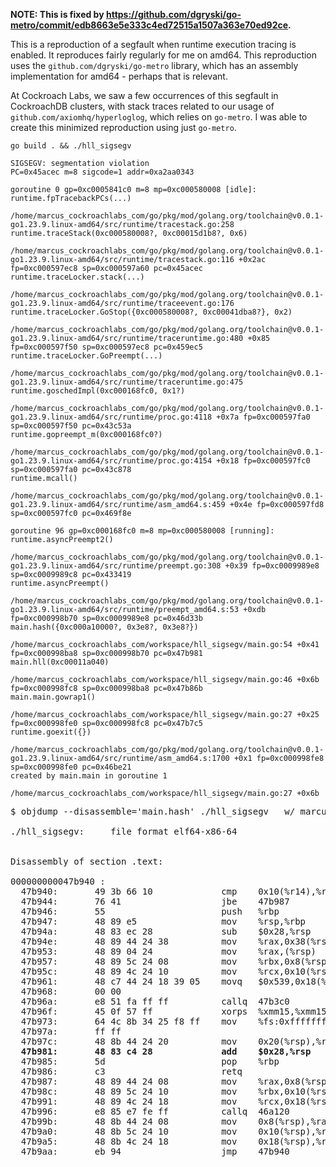 **NOTE: This is fixed by
https://github.com/dgryski/go-metro/commit/edb8663e5e333c4ed72515a1507a363e70ed92ce.**

This is a reproduction of a segfault when runtime execution tracing is enabled.
It reproduces fairly regularly for me on amd64. This reproduction uses the
`github.com/dgryski/go-metro` library, which has an assembly implementation for
amd64 - perhaps that is relevant.

At Cockroach Labs, we saw a few occurrences of this segfault in CockroachDB
clusters, with stack traces related to our usage of
`github.com/axiomhq/hyperloglog`, which relies on `go-metro`. I was able to
create this minimized reproduction using just `go-metro`.

```
go build . && ./hll_sigsegv
```

```
SIGSEGV: segmentation violation
PC=0x45acec m=8 sigcode=1 addr=0xa2aa0343

goroutine 0 gp=0xc0005841c0 m=8 mp=0xc000580008 [idle]:
runtime.fpTracebackPCs(...)
        /home/marcus_cockroachlabs_com/go/pkg/mod/golang.org/toolchain@v0.0.1-go1.23.9.linux-amd64/src/runtime/tracestack.go:258
runtime.traceStack(0xc000580008?, 0xc00015d1b8?, 0x6)
        /home/marcus_cockroachlabs_com/go/pkg/mod/golang.org/toolchain@v0.0.1-go1.23.9.linux-amd64/src/runtime/tracestack.go:116 +0x2ac fp=0xc000597ec8 sp=0xc000597a60 pc=0x45acec
runtime.traceLocker.stack(...)
        /home/marcus_cockroachlabs_com/go/pkg/mod/golang.org/toolchain@v0.0.1-go1.23.9.linux-amd64/src/runtime/traceevent.go:176
runtime.traceLocker.GoStop({0xc000580008?, 0xc00041dba8?}, 0x2)
        /home/marcus_cockroachlabs_com/go/pkg/mod/golang.org/toolchain@v0.0.1-go1.23.9.linux-amd64/src/runtime/traceruntime.go:480 +0x85 fp=0xc000597f50 sp=0xc000597ec8 pc=0x459ec5
runtime.traceLocker.GoPreempt(...)
        /home/marcus_cockroachlabs_com/go/pkg/mod/golang.org/toolchain@v0.0.1-go1.23.9.linux-amd64/src/runtime/traceruntime.go:475
runtime.goschedImpl(0xc000168fc0, 0x1?)
        /home/marcus_cockroachlabs_com/go/pkg/mod/golang.org/toolchain@v0.0.1-go1.23.9.linux-amd64/src/runtime/proc.go:4118 +0x7a fp=0xc000597fa0 sp=0xc000597f50 pc=0x43c53a
runtime.gopreempt_m(0xc000168fc0?)
        /home/marcus_cockroachlabs_com/go/pkg/mod/golang.org/toolchain@v0.0.1-go1.23.9.linux-amd64/src/runtime/proc.go:4154 +0x18 fp=0xc000597fc0 sp=0xc000597fa0 pc=0x43c878
runtime.mcall()
        /home/marcus_cockroachlabs_com/go/pkg/mod/golang.org/toolchain@v0.0.1-go1.23.9.linux-amd64/src/runtime/asm_amd64.s:459 +0x4e fp=0xc000597fd8 sp=0xc000597fc0 pc=0x469f8e

goroutine 96 gp=0xc000168fc0 m=8 mp=0xc000580008 [running]:
runtime.asyncPreempt2()
        /home/marcus_cockroachlabs_com/go/pkg/mod/golang.org/toolchain@v0.0.1-go1.23.9.linux-amd64/src/runtime/preempt.go:308 +0x39 fp=0xc0009989e8 sp=0xc0009989c8 pc=0x433419
runtime.asyncPreempt()
        /home/marcus_cockroachlabs_com/go/pkg/mod/golang.org/toolchain@v0.0.1-go1.23.9.linux-amd64/src/runtime/preempt_amd64.s:53 +0xdb fp=0xc000998b70 sp=0xc0009989e8 pc=0x46d33b
main.hash({0xc000a10000?, 0x3e8?, 0x3e8?})
        /home/marcus_cockroachlabs_com/workspace/hll_sigsegv/main.go:54 +0x41 fp=0xc000998ba8 sp=0xc000998b70 pc=0x47b981
main.hll(0xc00011a040)
        /home/marcus_cockroachlabs_com/workspace/hll_sigsegv/main.go:46 +0x6b fp=0xc000998fc8 sp=0xc000998ba8 pc=0x47b86b
main.main.gowrap1()
        /home/marcus_cockroachlabs_com/workspace/hll_sigsegv/main.go:27 +0x25 fp=0xc000998fe0 sp=0xc000998fc8 pc=0x47b7c5
runtime.goexit({})
        /home/marcus_cockroachlabs_com/go/pkg/mod/golang.org/toolchain@v0.0.1-go1.23.9.linux-amd64/src/runtime/asm_amd64.s:1700 +0x1 fp=0xc000998fe8 sp=0xc000998fe0 pc=0x46be21
created by main.main in goroutine 1
        /home/marcus_cockroachlabs_com/workspace/hll_sigsegv/main.go:27 +0x6b
```

<pre>
$ objdump --disassemble='main.hash' ./hll_sigsegv   w/ marcus_cockroachlabs_com@gceworker-marcus

./hll_sigsegv:     file format elf64-x86-64


Disassembly of section .text:

000000000047b940 <main.hash>:
  47b940:       49 3b 66 10             cmp    0x10(%r14),%rsp
  47b944:       76 41                   jbe    47b987 <main.hash+0x47>
  47b946:       55                      push   %rbp
  47b947:       48 89 e5                mov    %rsp,%rbp
  47b94a:       48 83 ec 28             sub    $0x28,%rsp
  47b94e:       48 89 44 24 38          mov    %rax,0x38(%rsp)
  47b953:       48 89 04 24             mov    %rax,(%rsp)
  47b957:       48 89 5c 24 08          mov    %rbx,0x8(%rsp)
  47b95c:       48 89 4c 24 10          mov    %rcx,0x10(%rsp)
  47b961:       48 c7 44 24 18 39 05    movq   $0x539,0x18(%rsp)
  47b968:       00 00
  47b96a:       e8 51 fa ff ff          callq  47b3c0 <github.com/dgryski/go-metro.Hash64.abi0>
  47b96f:       45 0f 57 ff             xorps  %xmm15,%xmm15
  47b973:       64 4c 8b 34 25 f8 ff    mov    %fs:0xfffffffffffffff8,%r14
  47b97a:       ff ff
  47b97c:       48 8b 44 24 20          mov    0x20(%rsp),%rax
  <b>47b981:       48 83 c4 28             add    $0x28,%rsp</b>
  47b985:       5d                      pop    %rbp
  47b986:       c3                      retq
  47b987:       48 89 44 24 08          mov    %rax,0x8(%rsp)
  47b98c:       48 89 5c 24 10          mov    %rbx,0x10(%rsp)
  47b991:       48 89 4c 24 18          mov    %rcx,0x18(%rsp)
  47b996:       e8 85 e7 fe ff          callq  46a120 <runtime.morestack_noctxt.abi0>
  47b99b:       48 8b 44 24 08          mov    0x8(%rsp),%rax
  47b9a0:       48 8b 5c 24 10          mov    0x10(%rsp),%rbx
  47b9a5:       48 8b 4c 24 18          mov    0x18(%rsp),%rcx
  47b9aa:       eb 94                   jmp    47b940 <main.hash>
</pre>
